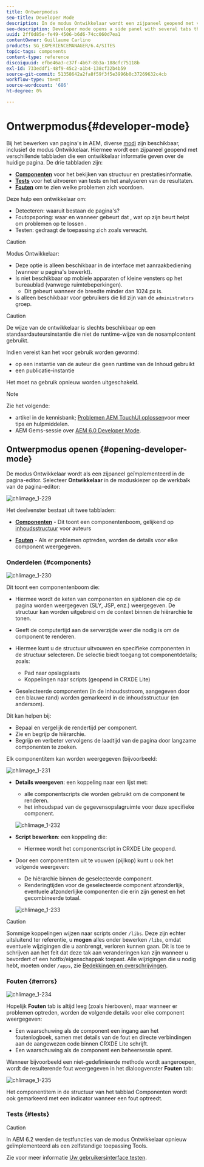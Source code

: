 ```yaml
---
title: Ontwerpmodus
seo-title: Developer Mode
description: In de modus Ontwikkelaar wordt een zijpaneel geopend met verschillende tabbladen die een ontwikkelaar informatie geven over de huidige pagina
seo-description: Developer mode opens a side panel with several tabs that provide a developer with infomation about the current page
uuid: 2ff0d85e-fe49-4506-b6d6-74cc060d7ea1
contentOwner: Guillaume Carlino
products: SG_EXPERIENCEMANAGER/6.4/SITES
topic-tags: components
content-type: reference
discoiquuid: efbe46a3-c37f-4b67-8b3a-188cfc75118b
exl-id: 733eddf1-48f9-45c2-a1b4-138cf32b4b59
source-git-commit: 51358642a2fa8f59f3f5e3996b0c37269632c4cb
workflow-type: tm+mt
source-wordcount: '686'
ht-degree: 0%

---
```


# Ontwerpmodus{#developer-mode}

Bij het bewerken van pagina&#39;s in AEM, diverse [modi](/help/sites-authoring/author-environment-tools.md#page-modes) zijn beschikbaar, inclusief de modus Ontwikkelaar. Hiermee wordt een zijpaneel geopend met verschillende tabbladen die een ontwikkelaar informatie geven over de huidige pagina. De drie tabbladen zijn:

* **[Componenten](#components)** voor het bekijken van structuur en prestatiesinformatie.
* **[Tests](#tests)** voor het uitvoeren van tests en het analyseren van de resultaten.
* **[Fouten](#errors)** om te zien welke problemen zich voordoen.

Deze hulp een ontwikkelaar om:

* Detecteren: waaruit bestaan de pagina&#39;s?
* Foutopsporing: waar en wanneer gebeurt dat , wat op zijn beurt helpt om problemen op te lossen .
* Testen: gedraagt de toepassing zich zoals verwacht.

>[!CAUTION]
>
>Modus Ontwikkelaar:
>
>* Deze optie is alleen beschikbaar in de interface met aanraakbediening (wanneer u pagina&#39;s bewerkt).
>* Is niet beschikbaar op mobiele apparaten of kleine vensters op het bureaublad (vanwege ruimtebeperkingen).
   >   * Dit gebeurt wanneer de breedte minder dan 1024 px is.
>* Is alleen beschikbaar voor gebruikers die lid zijn van de `administrators` groep.


>[!CAUTION]
>
>De wijze van de ontwikkelaar is slechts beschikbaar op een standaardauteursinstantie die niet de runtime-wijze van de nosamplcontent gebruikt.
>
>Indien vereist kan het voor gebruik worden gevormd:
>
>* op een instantie van de auteur die geen runtime van de Inhoud gebruikt
>* een publicatie-instantie
>
>Het moet na gebruik opnieuw worden uitgeschakeld.

>[!NOTE]
>
>Zie het volgende:
>
>* artikel in de kennisbank; [Problemen AEM TouchUI oplossen](https://helpx.adobe.com/experience-manager/kb/troubleshooting-aem-touchui-issues.html)voor meer tips en hulpmiddelen.
>* AEM Gems-sessie over [AEM 6.0 Developer Mode](https://experienceleague.adobe.com/docs/experience-manager-gems-events/gems/gems2014/aem-developer-mode.html).


## Ontwerpmodus openen {#opening-developer-mode}

De modus Ontwikkelaar wordt als een zijpaneel geïmplementeerd in de pagina-editor. Selecteer **Ontwikkelaar** in de moduskiezer op de werkbalk van de pagina-editor:

![chlimage_1-229](assets/chlimage_1-229.png)

Het deelvenster bestaat uit twee tabbladen:

* **[Componenten](/help/sites-developing/developer-mode.md#components)** - Dit toont een componentenboom, gelijkend op [inhoudsstructuur](/help/sites-authoring/author-environment-tools.md#content-tree) voor auteurs

* **[Fouten](/help/sites-developing/developer-mode.md#errors)** - Als er problemen optreden, worden de details voor elke component weergegeven.

### Onderdelen {#components}

![chlimage_1-230](assets/chlimage_1-230.png)

Dit toont een componentenboom die:

* Hiermee wordt de keten van componenten en sjablonen die op de pagina worden weergegeven (SLY, JSP, enz.) weergegeven. De structuur kan worden uitgebreid om de context binnen de hiërarchie te tonen.
* Geeft de computertijd aan de serverzijde weer die nodig is om de component te renderen.
* Hiermee kunt u de structuur uitvouwen en specifieke componenten in de structuur selecteren. De selectie biedt toegang tot componentdetails; zoals:

   * Pad naar opslagplaats
   * Koppelingen naar scripts (geopend in CRXDE Lite)

* Geselecteerde componenten (in de inhoudsstroom, aangegeven door een blauwe rand) worden gemarkeerd in de inhoudsstructuur (en andersom).

Dit kan helpen bij:

* Bepaal en vergelijk de rendertijd per component.
* Zie en begrijp de hiërarchie.
* Begrijp en verbeter vervolgens de laadtijd van de pagina door langzame componenten te zoeken.

Elk componentitem kan worden weergegeven (bijvoorbeeld:

![chlimage_1-231](assets/chlimage_1-231.png)

* **Details weergeven**: een koppeling naar een lijst met:

   * alle componentscripts die worden gebruikt om de component te renderen.
   * het inhoudspad van de gegevensopslagruimte voor deze specifieke component.

   ![chlimage_1-232](assets/chlimage_1-232.png)

* **Script bewerken**: een koppeling die:

   * Hiermee wordt het componentscript in CRXDE Lite geopend.

* Door een componentitem uit te vouwen (pijlkop) kunt u ook het volgende weergeven:

   * De hiërarchie binnen de geselecteerde component.
   * Renderingtijden voor de geselecteerde component afzonderlijk, eventuele afzonderlijke componenten die erin zijn genest en het gecombineerde totaal.

   ![chlimage_1-233](assets/chlimage_1-233.png)

>[!CAUTION]
>
>Sommige koppelingen wijzen naar scripts onder `/libs`. Deze zijn echter uitsluitend ter referentie, u **mogen** alles onder bewerken `/libs`, omdat eventuele wijzigingen die u aanbrengt, verloren kunnen gaan. Dit is toe te schrijven aan het feit dat deze tak aan veranderingen kan zijn wanneer u bevordert of een hotfix/eigenschappak toepast. Alle wijzigingen die u nodig hebt, moeten onder `/apps`, zie [Bedekkingen en overschrijvingen](/help/sites-developing/overlays.md).

### Fouten {#errors}

![chlimage_1-234](assets/chlimage_1-234.png)

Hopelijk **Fouten** tab is altijd leeg (zoals hierboven), maar wanneer er problemen optreden, worden de volgende details voor elke component weergegeven:

* Een waarschuwing als de component een ingang aan het foutenlogboek, samen met details van de fout en directe verbindingen aan de aangewezen code binnen CRXDE Lite schrijft.
* Een waarschuwing als de component een beheersessie opent.

Wanneer bijvoorbeeld een niet-gedefinieerde methode wordt aangeroepen, wordt de resulterende fout weergegeven in het dialoogvenster **Fouten** tab:

![chlimage_1-235](assets/chlimage_1-235.png)

Het componentitem in de structuur van het tabblad Componenten wordt ook gemarkeerd met een indicator wanneer een fout optreedt.

### Tests {#tests}

>[!CAUTION]
>
>In AEM 6.2 werden de testfuncties van de modus Ontwikkelaar opnieuw geïmplementeerd als een zelfstandige toepassing Tools.
>
>Zie voor meer informatie [Uw gebruikersinterface testen](/help/sites-developing/hobbes.md).
